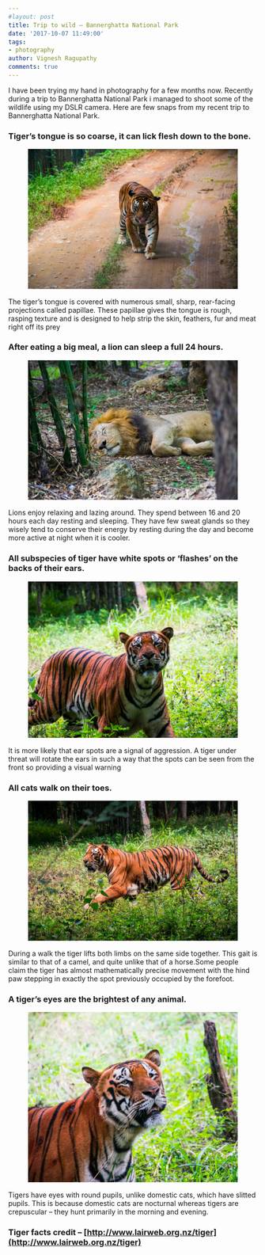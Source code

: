 ```yaml
---
#layout: post
title: Trip to wild – Bannerghatta National Park
date: '2017-10-07 11:49:00'
tags:
- photography
author: Vignesh Ragupathy
comments: true
---
```


I have been trying my hand in photography for a few months now. Recently during a trip to Bannerghatta National Park i managed to shoot some of the wildlife using my DSLR camera. Here are few snaps from my recent trip to Bannerghatta National Park.

### Tiger’s tongue is so coarse, it can lick flesh down to the bone.
<!--kg-card-begin: image--><figure class="kg-card kg-image-card"><img src="/content/images/2019/02/30354172535_fdf9c66184_k_opt.jpg" class="kg-image" alt="30354172535_fdf9c66184_k_opt"></figure><!--kg-card-end: image-->

The tiger’s tongue is covered with numerous small, sharp, rear-facing projections called papillae. These papillae gives the tongue is rough, rasping texture and is designed to help strip the skin, feathers, fur and meat right off its prey

### After eating a big meal, a lion can sleep a full 24 hours.
<!--kg-card-begin: image--><figure class="kg-card kg-image-card"><img src="/content/images/2019/02/29724276294_c7b6bc9319_k_opt.jpg" class="kg-image" alt="29724276294_c7b6bc9319_k_opt"></figure><!--kg-card-end: image-->

Lions enjoy relaxing and lazing around. They spend between 16 and 20 hours each day resting and sleeping. They have few sweat glands so they wisely tend to conserve their energy by resting during the day and become more active at night when it is cooler.

### All subspecies of tiger have white spots or ‘flashes’ on the backs of their ears.
<!--kg-card-begin: image--><figure class="kg-card kg-image-card"><img src="/content/images/2019/02/30238468562_696a397653_k_opt.jpg" class="kg-image" alt="30238468562_696a397653_k_opt"></figure><!--kg-card-end: image-->

It is more likely that ear spots are a signal of aggression. A tiger under threat will rotate the ears in such a way that the spots can be seen from the front so providing a visual warning

### All cats walk on their toes.
<!--kg-card-begin: image--><figure class="kg-card kg-image-card"><img src="/content/images/2019/02/30268909221_2b5225d449_k_opt.jpg" class="kg-image" alt="30268909221_2b5225d449_k_opt"></figure><!--kg-card-end: image-->

During a walk the tiger lifts both limbs on the same side together. This gait is similar to that of a camel, and quite unlike that of a horse.Some people claim the tiger has almost mathematically precise movement with the hind paw stepping in exactly the spot previously occupied by the forefoot.

### A tiger’s eyes are the brightest of any animal.
<!--kg-card-begin: image--><figure class="kg-card kg-image-card"><img src="/content/images/2019/02/29723264593_0205f38c09_k_opt.jpg" class="kg-image" alt="29723264593_0205f38c09_k_opt"></figure><!--kg-card-end: image-->

Tigers have eyes with round pupils, unlike domestic cats, which have slitted pupils. This is because domestic cats are nocturnal whereas tigers are crepuscular – they hunt primarily in the morning and evening.

### Tiger facts credit – [http://www.lairweb.org.nz/tiger](http://www.lairweb.org.nz/tiger)
